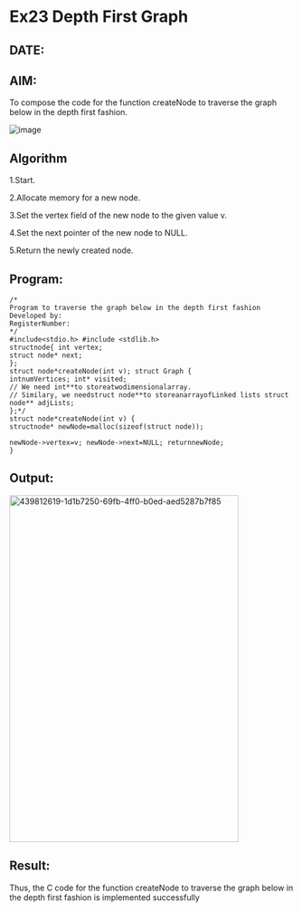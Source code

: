 # Ex23 Depth First Graph
## DATE:
## AIM:
To compose the code for the function createNode to traverse the graph below in the depth first fashion.

![image](https://github.com/user-attachments/assets/63552824-d0a3-49c6-a473-6db27d1f03e4)

## Algorithm
1.Start.

2.Allocate memory for a new node. 

3.Set the vertex field of the new node to the given value v.

4.Set the next pointer of the new node to NULL.

5.Return the newly created node.  

## Program:
```
/*
Program to traverse the graph below in the depth first fashion
Developed by: 
RegisterNumber:  
*/
#include<stdio.h> #include <stdlib.h>
structnode{ int vertex;
struct node* next;
};
struct node*createNode(int v); struct Graph {
intnumVertices; int* visited;
// We need int**to storeatwodimensionalarray.
// Similary, we needstruct node**to storeanarrayofLinked lists struct node** adjLists;
};*/
struct node*createNode(int v) {
structnode* newNode=malloc(sizeof(struct node));
 
newNode->vertex=v; newNode->next=NULL; returnnewNode;
}

```

## Output:

<img width="405" height="612" alt="439812619-1d1b7250-69fb-4ff0-b0ed-aed5287b7f85" src="https://github.com/user-attachments/assets/0167d308-71df-4a1a-bccf-f4c8348e87b9" />



## Result:
Thus, the C code for the function createNode to traverse the graph below in the depth first fashion is implemented successfully

